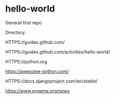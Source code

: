 # hello-world
General first repo

Directory:

HTTPS://guides.github.com/

HTTPS://guides.github.com/activities/hello-world/

HTTPS://python.org

https://awesome-python.com/

HTTPS://docs.djangoproject.com/en/stable/

https://www.pygame.org/news
